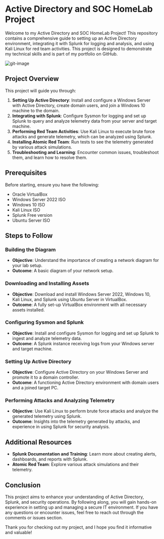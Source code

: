 
# Active Directory and SOC HomeLab Project

Welcome to my Active Directory and SOC HomeLab Project! This repository contains a comprehensive guide to setting up an Active Directory environment, integrating it with Splunk for logging and analysis, and using Kali Linux for red team activities. This project is designed to demonstrate my technical skills and is part of my portfolio on GitHub.

![git-image](https://github.com/scriptsorwhatever/Active-Directory-and-SOC-HomeLab-Project/assets/130718809/9113fd82-2195-4b7f-8617-327557bb465a)

## Project Overview

This project will guide you through:

1. **Setting Up Active Directory**: Install and configure a Windows Server with Active Directory, create domain users, and join a Windows 10 machine to the domain.
2. **Integrating with Splunk**: Configure Sysmon for logging and set up Splunk to query and analyze telemetry data from your server and target machine.
3. **Performing Red Team Activities**: Use Kali Linux to execute brute force attacks and generate telemetry, which can be analyzed using Splunk.
4. **Installing Atomic Red Team**: Run tests to see the telemetry generated by various attack simulations.
5. **Troubleshooting and Learning**: Encounter common issues, troubleshoot them, and learn how to resolve them.

## Prerequisites

Before starting, ensure you have the following:

- Oracle VirtualBox
- Windows Server 2022 ISO
- Windows 10 ISO
- Kali Linux ISO
- Splunk Free version
- Ubuntu Server ISO

## Steps to Follow

### Building the Diagram
- **Objective**: Understand the importance of creating a network diagram for your lab setup.
- **Outcome**: A basic diagram of your network setup.

### Downloading and Installing Assets
- **Objective**: Download and install Windows Server 2022, Windows 10, Kali Linux, and Splunk using Ubuntu Server in VirtualBox.
- **Outcome**: A fully set-up VirtualBox environment with all necessary assets installed.

### Configuring Sysmon and Splunk
- **Objective**: Install and configure Sysmon for logging and set up Splunk to ingest and analyze telemetry data.
- **Outcome**: A Splunk instance receiving logs from your Windows server and target machine.

### Setting Up Active Directory
- **Objective**: Configure Active Directory on your Windows Server and promote it to a domain controller.
- **Outcome**: A functioning Active Directory environment with domain users and a joined target PC.

### Performing Attacks and Analyzing Telemetry
- **Objective**: Use Kali Linux to perform brute force attacks and analyze the generated telemetry using Splunk.
- **Outcome**: Insights into the telemetry generated by attacks, and experience in using Splunk for security analysis.

## Additional Resources

- **Splunk Documentation and Training**: Learn more about creating alerts, dashboards, and reports with Splunk.
- **Atomic Red Team**: Explore various attack simulations and their telemetry.

## Conclusion

This project aims to enhance your understanding of Active Directory, Splunk, and security operations. By following along, you will gain hands-on experience in setting up and managing a secure IT environment. If you have any questions or encounter issues, feel free to reach out through the comments or issues section.

Thank you for checking out my project, and I hope you find it informative and valuable!
